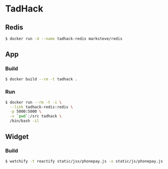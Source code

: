 # TadHack

## Redis

```bash
$ docker run -d --name tadhack-redis marksteve/redis
```

## App

### Build

```bash
$ docker build --rm -t tadhack .
```

### Run

```bash
$ docker run --rm -t -i \
  --link tadhack-redis:redis \
  -p 5000:5000 \
  -v `pwd`:/src tadhack \
  /bin/bash -il
```

## Widget

### Build

```bash
$ watchify -t reactify static/jsx/phonepay.js -o static/js/phonepay.js -v
```
